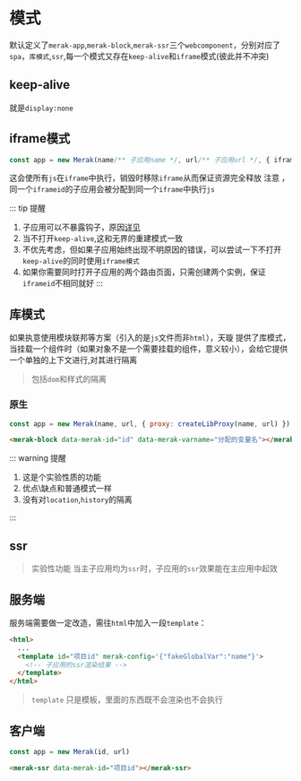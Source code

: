 # 模式

默认定义了`merak-app`,`merak-block`,`merak-ssr`三个`webcomponent`，分别对应了`spa`，`库模式`,`ssr`,每一个模式又存在`keep-alive`和`iframe`模式(彼此并不冲突)

## keep-alive
就是`display:none`


## iframe模式
```ts
const app = new Merak(name/** 子应用name */, url/** 子应用url */, { iframe: 'iframeid' })
```
这会使所有`js`在`iframe`中执行，销毁时移除`iframe`从而保证资源完全释放
注意 ，同一个`iframeid`的子应用会被分配到同一个`iframe`中执行`js`

::: tip 提醒
1. 子应用可以不暴露钩子，原因[详见]()
2. 当不打开`keep-alive`,这和无界的重建模式一致[]()
3. 不优先考虑，但如果子应用始终出现不明原因的错误，可以尝试一下不打开`keep-alive`的同时使用`iframe模式`
4. 如果你需要同时打开子应用的两个路由页面，只需创建两个实例，保证`iframeid`不相同就好
::: 


## 库模式

如果执意使用模块联邦等方案（引入的是`js`文件而非`html`），天璇 提供了库模式，当挂载一个组件时（如果对象不是一个需要挂载的组件，意义较小），会给它提供一个单独的上下文进行,对其进行隔离

> 包括`dom`和样式的隔离

### 原生

```js
const app = new Merak(name, url, { proxy: createLibProxy(name, url) })
```

```html
<merak-block data-merak-id="id" data-merak-varname="分配的变量名"></merak-block>
```


::: warning 提醒

1. 这是个实验性质的功能
2. 优点\缺点和普通模式一样
3. 没有对`location`,`history`的隔离

:::


## ssr
> 实验性功能
当主子应用均为`ssr`时，子应用的`ssr`效果能在主应用中起效

## 服务端

服务端需要做一定改造，需往`html`中加入一段`template`：

```html
<html>
  ...
  <template id="项目id" merak-config='{"fakeGlobalVar":"name"}'>
    <!-- 子应用的ssr渲染结果 -->
  </template>
</html>
```
> `template` 只是模板，里面的东西既不会渲染也不会执行

## 客户端


```ts
const app = new Merak(id, url)
```

```html
<merak-ssr data-merak-id="项目id"></merak-ssr>
```

